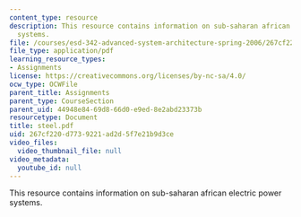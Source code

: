 ```yaml
---
content_type: resource
description: This resource contains information on sub-saharan african electric power
  systems.
file: /courses/esd-342-advanced-system-architecture-spring-2006/267cf220d7739221ad2d5f7e21b9d3ce_steel.pdf
file_type: application/pdf
learning_resource_types:
- Assignments
license: https://creativecommons.org/licenses/by-nc-sa/4.0/
ocw_type: OCWFile
parent_title: Assignments
parent_type: CourseSection
parent_uid: 44948e84-69d8-66d0-e9ed-8e2abd23373b
resourcetype: Document
title: steel.pdf
uid: 267cf220-d773-9221-ad2d-5f7e21b9d3ce
video_files:
  video_thumbnail_file: null
video_metadata:
  youtube_id: null
---
```

This resource contains information on sub-saharan african electric power systems.